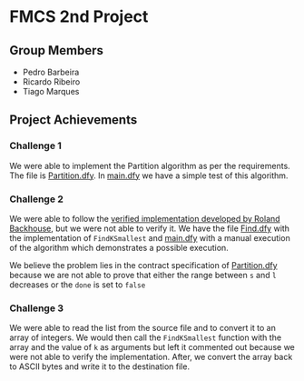 # FMCS 2nd Project

## Group Members
- Pedro Barbeira
- Ricardo Ribeiro
- Tiago Marques

## Project Achievements

### Challenge 1

We were able to implement the Partition algorithm as per the requirements. The file is [Partition.dfy](./src/Challenge%201/Partition.dfy). In [main.dfy](./src/Challenge%201/main.dfy) we have a simple test of this algorithm.

### Challenge 2

We were able to follow the [verified implementation developed by Roland Backhouse](./src/Challenge%202/Find.pdf), but we were not able to verify it. We have the file [Find.dfy](./src/Challenge%202/Find.dfy) with the implementation of ```FindKSmallest``` and [main.dfy](./src/Challenge%202/main.dfy) with a manual execution of the algorithm which demonstrates a possible execution.

We believe the problem lies in the contract specification of [Partition.dfy](./src/Challenge%201/Partition.dfy) because we are not able to prove that either the range between ```s``` and ```l``` decreases or the ```done``` is set to ```false```

### Challenge 3

We were able to read the list from the source file and to convert it to an array of integers.
We would then call the ```FindKSmallest``` function with the array and the value of ```k``` as arguments but left it commented out because we were not able to verify the implementation.
After, we convert the array back to ASCII bytes and write it to the destination file.
